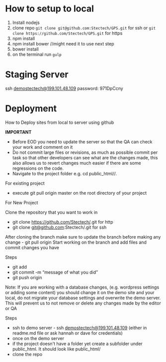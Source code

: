 # How to setup to local

1. Install nodejs
2. clone repo `git clone git@github.com:Stectech/GPS.git` for ssh or `git clone https://github.com/Stectech/GPS.git` for https
3. npm install 
4. npm install bower //might need it to use next step
5. bower install
6. on the terminal run `gulp`

# Staging Server
ssh demostectech@199.101.48.109 password: 971DpCcny

# Deployment
How to Deploy sites from local to server using github

<b>IMPORTANT</b>
* Before EOD you need to update the server so that the QA can check your work and comment on it
* Do not commit large files or revisions, as much as possible commit per task so that other developers can see what are the changes made, this also allows us to revert changes much easier if there are some regressions on the code.
* Navigate to the project folder e.g. cd public_html/<project name>/.

For existing project  
* execute git pull origin master on the root directory of your project

For New Project

Clone the repository that you want to work in
* git clone https://github.com/Stectech/<project name>.git for http
* git clone git@github.com:Stectech/<project name>.git for ssh


After cloning the branch
make sure to update the branch before making any change - git pull origin <branch name> 
Start working on the branch and add files and commit changes you have

Steps
* git add <filename>
* git commit -m “message of what you did”
* git push origin <branch name you are currently on>

Note: If you are working with a database changes, (e.g. wordpress settings or adding some content) you should change it on the demo site and your local, do not migrate your database settings and overwrite the demo server. This will prevent us to not remove or delete any changes 
made by the editor or QA

Steps
* ssh to demo server - ssh demostectech@199.101.48.109 (either in readme.md file or ask hannah or dave for credentials)
* once on the demo server 
 * if  the project doesn't have a folder yet create a subfolder under public_html. It should look like public_html/<project-name>
* clone the repo 




